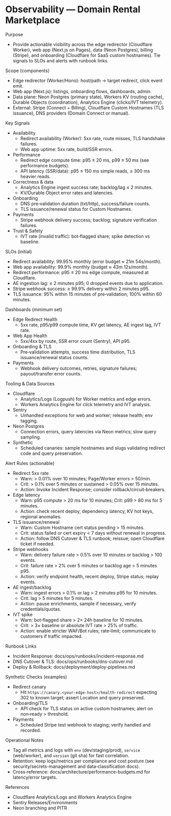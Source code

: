 # Observability — Domain Rental Marketplace

Purpose
- Provide actionable visibility across the edge redirector (Cloudflare Worker), web app (Next.js on Pages), data (Neon Postgres), billing (Stripe), and onboarding (Cloudflare for SaaS custom hostnames). Tie signals to SLOs and alerts with runbook links.

Scope (components)
- Edge redirector (Worker/Hono): host/path → target redirect, click event emit.
- Web app (Next.js): listings, onboarding flows, dashboards, admin.
- Data plane: Neon Postgres (primary state), Workers KV (routing cache), Durable Objects (coordination), Analytics Engine (clicks/IVT telemetry).
- External: Stripe (Connect + Billing), Cloudflare Custom Hostnames (TLS issuance), DNS providers (Domain Connect or manual).

Key Signals
- Availability
  - Redirect availability (Worker): 5xx rate, route misses, TLS handshake failures.
  - Web app uptime: 5xx rate, build/SSR errors.
- Performance
  - Redirect edge compute time: p95 ≤ 20 ms, p99 ≤ 50 ms (see performance budgets).
  - API latency (SSR/data): p95 ≤ 150 ms simple reads, ≤ 300 ms heavier reads.
- Correctness & data
  - Analytics Engine ingest success rate; backlog/lag ≤ 2 minutes.
  - KV/Durable Object error rates and latencies.
- Onboarding
  - DNS pre‑validation duration (txt/http), success/failure counts.
  - TLS issuance/renewal status for Custom Hostnames.
- Payments
  - Stripe webhook delivery success; backlog; signature verification failures.
- Trust & Safety
  - IVT rate (invalid traffic): bot‑flagged share; spike detection vs baseline.

SLOs (initial)
- Redirect availability: 99.95% monthly (error budget ≈ 21m 54s/month).
- Web app availability: 99.9% monthly (budget ≈ 43m 12s/month).
- Redirect performance: p95 ≤ 20 ms edge compute, measured at Cloudflare.
- AE ingestion lag: ≤ 2 minutes p95; 0 dropped events due to application.
- Stripe webhook success: ≥ 99.9% delivery within 2 minutes p95.
- TLS issuance: 95% within 15 minutes of pre‑validation; 100% within 60 minutes.

Dashboards (minimum set)
- Edge Redirect Health
  - 5xx rate, p95/p99 compute time, KV get latency, AE ingest lag, IVT rate.
- Web App Health
  - 5xx/4xx by route, SSR error count (Sentry), API p95.
- Onboarding & TLS
  - Pre‑validation attempts, success time distribution, TLS issuance/renewal status counts.
- Payments
  - Webhook delivery outcomes, retries, signature failures; payout/transfer error counts.

Tooling & Data Sources
- Cloudflare
  - Analytics/Logs (Logpush) for Worker metrics and edge errors.
  - Workers Analytics Engine for click telemetry and IVT analysis.
- Sentry
  - Unhandled exceptions for web and worker; release health; env tagging.
- Neon Postgres
  - Connection errors, query latencies via Neon metrics; slow query sampling.
- Synthetic
  - Scheduled canaries: sample hostnames and slugs validating redirect code and query preservation.

Alert Rules (actionable)
- Redirect 5xx rate
  - Warn: > 0.01% over 10 minutes; Page/Worker errors > 50/min.
  - Crit: > 0.1% over 5 minutes or sustained > 0.05% over 15 minutes.
  - Action: Invoke Incident Response; consider rollback/circuit‑breakers.
- Edge latency
  - Warn: p95 compute > 20 ms for 10 minutes; Crit: p99 > 80 ms for 5 minutes.
  - Action: check recent deploy, dependency latency, KV hot keys, regional anomalies.
- TLS issuance/renewal
  - Warn: Custom Hostname cert status pending > 15 minutes.
  - Crit: status failed or cert expiry < 7 days without renewal in progress.
  - Action: follow DNS Cutover & TLS runbook; reissue; open Cloudflare ticket if needed.
- Stripe webhooks
  - Warn: delivery failure rate > 0.5% over 10 minutes or backlog > 100 events.
  - Crit: failure rate > 2% over 5 minutes or backlog age > 5 minutes p95.
  - Action: verify endpoint health, recent deploy, Stripe status; replay events.
- AE ingest/backlog
  - Warn: ingest errors > 0.1% or lag > 2 minutes p95 for 10 minutes.
  - Crit: lag > 5 minutes for 5 minutes.
  - Action: pause enrichments, sample if necessary, verify credentials/quotas.
- IVT spike
  - Warn: bot‑flagged share > 2× 24h baseline for 10 minutes.
  - Crit: > 3× baseline or absolute IVT rate > 25% of traffic.
  - Action: enable stricter WAF/Bot rules; rate‑limit; communicate to customers if traffic impacted.

Runbook Links
- Incident Response: docs/ops/runbooks/incident-response.md
- DNS Cutover & TLS: docs/ops/runbooks/dns-cutover.md
- Deploy & Rollback: docs/deployment/deploy-pipelines.md

Synthetic Checks (examples)
- Redirect canary
  - Hit `https://canary.<your-edge-host>/health-redirect` expecting 302 to known target; assert Location and query preserved.
- Onboarding/TLS
  - API check for TLS status on active custom hostnames; alert on non‑ready > threshold.
- Payments
  - Scheduled Stripe test webhook to staging; verify handled and recorded.

Operational Notes
- Tag all metrics and logs with `env` (dev/staging/prod), `service` (web/worker), and `version` (git sha) for fast correlation.
- Retention: keep logs/metrics per compliance and cost posture (see security/secrets-management and data‑classification docs).
- Cross‑reference: docs/architecture/performance-budgets.md for latency/error targets.

References
- Cloudflare Analytics/Logs and Workers Analytics Engine
- Sentry Releases/Environments
- Neon branching and PITR

